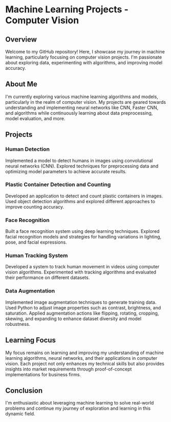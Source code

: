 # Machine Learning Projects - Computer Vision

## Overview

Welcome to my GitHub repository! Here, I showcase my journey in machine learning, particularly focusing on computer vision projects. I'm passionate about exploring data, experimenting with algorithms, and improving model accuracy.

## About Me

I'm currently exploring various machine learning algorithms and models, particularly in the realm of computer vision. My projects are geared towards understanding and implementing neural networks like CNN, Faster CNN, and algorithms while continuously learning about data preprocessing, model evaluation, and more.

## Projects

### Human Detection

Implemented a model to detect humans in images using convolutional neural networks (CNN). Explored techniques for preprocessing data and optimizing model parameters to achieve accurate results.

### Plastic Container Detection and Counting

Developed an application to detect and count plastic containers in images. Used object detection algorithms and explored different approaches to improve counting accuracy.

### Face Recognition

Built a face recognition system using deep learning techniques. Explored facial recognition models and strategies for handling variations in lighting, pose, and facial expressions.

### Human Tracking System

Developed a system to track human movement in videos using computer vision algorithms. Experimented with tracking algorithms and evaluated their performance on different datasets.

### Data Augmentation

Implemented image augmentation techniques to generate training data. Used Python to adjust image properties such as contrast, brightness, and saturation. Applied augmentation actions like flipping, rotating, cropping, skewing, and expanding to enhance dataset diversity and model robustness.

## Learning Focus

My focus remains on learning and improving my understanding of machine learning algorithms, neural networks, and their applications in computer vision. Each project not only enhances my technical skills but also provides insights into market requirements through proof-of-concept implementations for business firms.

## Conclusion

I'm enthusiastic about leveraging machine learning to solve real-world problems and continue my journey of exploration and learning in this dynamic field.
